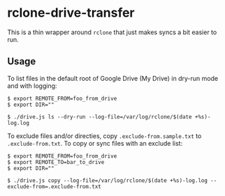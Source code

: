 # rclone-drive-transfer

This is a thin wrapper around `rclone` that just makes syncs a bit easier to run.

## Usage

To list files in the default root of Google Drive (My Drive) in dry-run mode and with logging:
```
$ export REMOTE_FROM=foo_from_drive
$ export DIR=""

$ ./drive.js ls --dry-run --log-file=/var/log/rclone/$(date +%s)-log.log
```

To exclude files and/or directies, copy `.exclude-from.sample.txt` to `.exclude-from.txt`. To copy or sync files with an exclude list:
```
$ export REMOTE_FROM=foo_from_drive
$ export REMOTE_TO=bar_to_drive
$ export DIR=""

$ ./drive.js copy --log-file=/var/log/rclone/$(date +%s)-log.log --exclude-from=.exclude-from.txt
```

